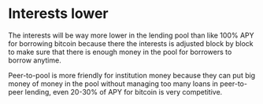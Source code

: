 # Interests lower

The interests will be way more lower in the lending pool than like 100% APY for borrowing bitcoin because there the interests is adjusted block by block to make sure that there is enough money in the pool for borrowers to borrow anytime.

Peer-to-pool is more friendly for institution money because they can put big money of money in the pool without managing too many loans in peer-to-peer lending, even 20-30% of APY for bitcoin is very competitive.
